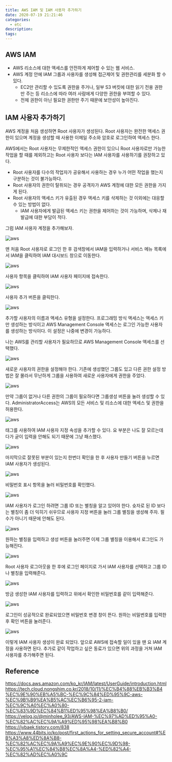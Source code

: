 ```yaml
---
title: AWS IAM 및 IAM 사용자 추가하기
date: 2020-07-19 21:21:46
categories:
  - etc
description:
tags:
---
```


## AWS IAM

- AWS 리소스에 대한 액세스를 안전하게 제어할 수 있는 웹 서비스.
- AWS 계정 안에 IAM 그룹과 사용자를 생성해 접근제어 및 권한관리를 세분화 할 수 있다.
  - EC2만 관리할 수 있도록 권한을 주거나, 일부 S3 버킷에 대한 읽기 전용 권한만 주는 등 리소스에 따라 여러 사람에게 다양한 권한을 부여할 수 있다. 
  - 전체 권한이 아닌 필요한 권한만 주기 때문에 보안성이 높아진다.


## IAM 사용자 추가하기
AWS 계정을 처음 생성하면 Root 사용자가 생성된다. Root 사용자는 완전한 액세스 권한이 있으며 계정을 생성할 때 사용한 이메일 주소와 암호로 로그인하여 액세스 한다. 

AWS에서는 Root 사용자는 무제한적인 액세스 권한이 있으니 Root 사용자로만 가능한 작업을 할 때를 제외하고는 Root 사용자 보다는 IAM 사용자를 사용하기를 권장하고 있다.
  - Root 사용자를 다수의 작업자가 공유해서 사용하는 경우 누가 어떤 작업을 했는지 구분하는 것이 불가능하다.
  - Root 사용자의 권한이 탈취되는 경우 공격자가 AWS 계정에 대한 모든 권한을 가지게 된다.
  - Root 사용자의 액세스 키가 유출된 경우 액세스 키를 삭제하는 것 이외에는 대응할 수 있는 방법이 없다.
    -  IAM 사용자에게 발급된 액세스 키는 권한을 제어하는 것이 가능하며, 삭제나 재발급에 대한 부담이 적다.

그럼 IAM 사용자 계정을 추가해보자.

![aws](../images/etc/aws-iam-1.png)

맨 처음 Root 사용자로 로그인 한 후 검색창에서 IAM을 입력하거나 서비스 메뉴 목록에서 IAM을 클릭하여 IAM 대시보드 창으로 이동한다. 

![aws](../images/etc/aws-iam-2.png)

사용자 항목을 클릭하여 IAM 사용자 페이지에 접속한다.

![aws](../images/etc/aws-iam-3.png)

사용자 추가 버튼을 클릭한다.

![aws](../images/etc/aws-iam-4.png)

추가할 사용자의 이름과 액세스 유형을 설정한다. 프로그래밍 방식 액세스는 액세스 키만 생성하는 방식이고 AWS
Management Console 액세스는 로그인 가능한 사용자를 생성하는 방식이다. 이 설정은 나중에 변경이 가능하다.

나는 AWS를 관리할 사용자가 필요하므로 AWS Management Console 액세스를 선택했다. 

![aws](../images/etc/aws-iam-5.png)

새로운 사용자의 권한을 설정해야 한다. 기존에 생성했던 그룹도 있고 다른 권한 설정 방법은 잘 몰라서 무난하게 그룹을 사용하여 새로운 사용자에게 권한을 주었다.

![aws](../images/etc/aws-iam-6.png)

만약 그룹이 없거나 다른 권한의 그룹이 필요하다면 그룹생성 버튼을 눌러 생성할 수 있다. AdministratorAccess는 AWS의 모든 서비스 및 리소스에 대한 엑세스 및 권한을 허용한다.

![aws](../images/etc/aws-iam-7.png)

태그를 사용하여 IAM 사용자 지정 속성을 추가할 수 있다. 요 부분은 나도 잘 모르는데다가 굳이 입력을 안해도 되기 때문에 그냥 패스했다.

![aws](../images/etc/aws-iam-8.png)

마지막으로 잘못된 부분이 있는지 한번더 확인을 한 후 사용자 만들기 버튼을 누르면 IAM 사용자가 생성된다.

![aws](../images/etc/aws-iam-9.png)

비밀번호 표시 항목을 눌러 비밀번호를 확인했다.

![aws](../images/etc/aws-iam-10.png)

IAM 사용자가 로그인 하려면 그룹 ID 또는 별칭을 알고 있어야 한다. 슛자로 된 ID 보다는 별칭이 좀 더 익히기 쉬우므로 사용자 지정 버튼을 눌러 그룹 별칭을 생성해 주자. 필수가 아니기 때문에 안해도 된다.

![aws](../images/etc/aws-iam-11.png)

원하는 별칭을 입력하고 생성 버튼을 눌러주면 이제 그룹 별칭을 이용해서 로그인도 가능해진다.

![aws](../images/etc/aws-iam-12.png)

Root 사용자 로그아웃을 한 후에 로그인 페이지로 가서 IAM 사용자를 선택하고 그룹 ID나 별칭을 입력해준다.

![aws](../images/etc/aws-iam-13.png)

방금 생성한 IAM 사용자를 입력하고 위에서 확인한 비밀번호를 같이 입력해준다.

![aws](../images/etc/aws-iam-14.png)


로그인이 성공적으로 완료되었으면 비밀번호 변경 창이 뜬다. 원하는 비밀번호를 입력한후 확인 버튼을 눌러준다.

![aws](../images/etc/aws-iam-15.png)

이렇게 IAM 사용자 생성이 완료 되었다. 앞으로 AWS에 접속할 일이 있을 땐 요 IAM 계정을 사용하면 된다. 추가로 같이 작업하고 싶은 동료가 있으면 위의 과정을 거쳐 IAM 사용자를 추가해주면 된다.

## Reference

https://docs.aws.amazon.com/ko_kr/IAM/latest/UserGuide/introduction.html
https://tech.cloud.nongshim.co.kr/2018/10/11/%EC%B4%88%EB%B3%B4%EC%9E%90%EB%A5%BC-%EC%9C%84%ED%95%9C-aws-%EC%9B%B9%EA%B5%AC%EC%B6%95-2-iam-%EC%9C%A0%EC%A0%80-%EC%83%9D%EC%84%B1%ED%95%98%EA%B8%B0/
https://velog.io/@minholee_93/AWS-IAM-%EC%97%AD%ED%95%A0-%EC%82%AC%EC%9A%A9%ED%95%98%EA%B8%B0
https://jybaek.tistory.com/838
https://www.44bits.io/ko/post/first_actions_for_setting_secure_account#%EB%A3%A8%ED%8A%B8-%EC%82%AC%EC%9A%A9%EC%9E%90%EC%9D%98-%EC%95%A1%EC%84%B8%EC%8A%A4-%ED%82%A4-%EC%82%AD%EC%A0%9C
